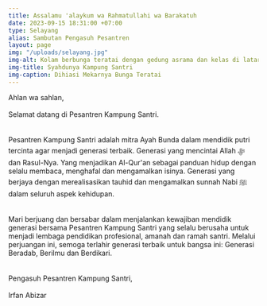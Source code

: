 ```yaml
---
title: Assalamu 'alaykum wa Rahmatullahi wa Barakatuh
date: 2023-09-15 18:31:00 +07:00
type: Selayang
alias: Sambutan Pengasuh Pesantren
layout: page
img: "/uploads/selayang.jpg"
img-alt: Kolam berbunga teratai dengan gedung asrama dan kelas di latar belakang.
img-title: Syahdunya Kampung Santri
img-caption: Dihiasi Mekarnya Bunga Teratai
---
```

Ahlan wa sahlan,<br/>   
Selamat datang di Pesantren Kampung Santri.<br/>   
<br/>
Pesantren Kampung Santri adalah mitra Ayah Bunda dalam mendidik putri tercinta agar menjadi generasi terbaik. Generasi yang mencintai Allah &#65019; dan Rasul-Nya. Yang menjadikan Al-Qur'an sebagai panduan hidup dengan selalu membaca, menghafal dan mengamalkan isinya. Generasi yang berjaya dengan merealisasikan tauhid dan mengamalkan sunnah Nabi &#65018; dalam seluruh aspek kehidupan.<br/>   
<br/>
Mari berjuang dan bersabar dalam menjalankan kewajiban mendidik generasi bersama Pesantren Kampung Santri yang selalu berusaha untuk menjadi lembaga pendidikan profesional, amanah dan ramah santri. Melalui perjuangan ini, semoga terlahir generasi terbaik untuk bangsa ini: Generasi Beradab, Berilmu dan Berdikari.<br/>   
<br/>
Pengasuh Pesantren Kampung Santri,<br/>   
Irfan Abizar